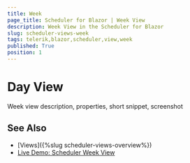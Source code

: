 ```yaml
---
title: Week
page_title: Scheduler for Blazor | Week View
description: Week View in the Scheduler for Blazor
slug: scheduler-views-week
tags: telerik,blazor,scheduler,view,week
published: True
position: 1
---
```


# Day View

Week view description, properties, short snippet, screenshot



## See Also

  * [Views]({%slug scheduler-views-overview%})
  * [Live Demo: Scheduler Week View](https://demos.telerik.com/blazor-ui/scheduler/week-view)
  
